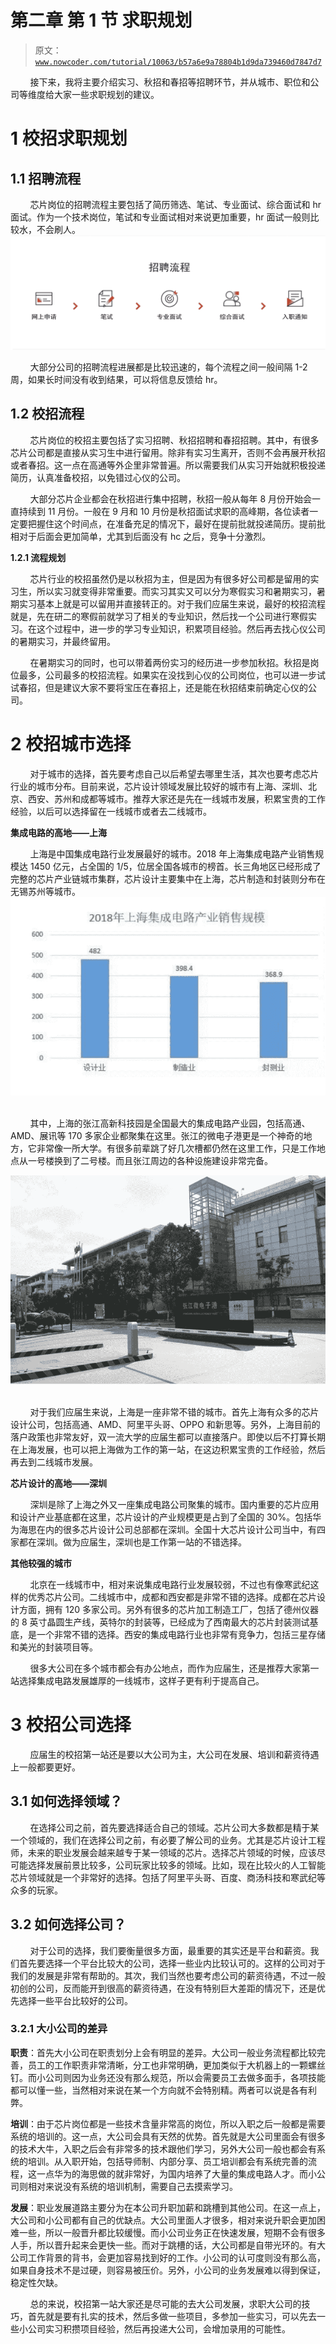 # 第二章 第 1 节 求职规划

> 原文：[`www.nowcoder.com/tutorial/10063/b57a6e9a78804b1d9da739460d7847d7`](https://www.nowcoder.com/tutorial/10063/b57a6e9a78804b1d9da739460d7847d7)

        接下来，我将主要介绍实习、秋招和春招等招聘环节，并从城市、职位和公司等维度给大家一些求职规划的建议。

# 1 校招求职规划

## **1.1 招聘流程**

        芯片岗位的招聘流程主要包括了简历筛选、笔试、专业面试、综合面试和 hr 面试。作为一个技术岗位，笔试和专业面试相对来说更加重要，hr 面试一般则比较水，不会刷人。  ![](img/992dffaf8282697d17e98d98dbc8b0c2.png)

        大部分公司的招聘流程进展都是比较迅速的，每个流程之间一般间隔 1-2 周，如果长时间没有收到结果，可以将信息反馈给 hr。

## **1.2 校招流程**

        芯片岗位的校招主要包括了实习招聘、秋招招聘和春招招聘。其中，有很多芯片公司都是直接从实习生中进行留用。除非有实习生离开，否则不会再展开秋招或者春招。这一点在高通等外企里非常普遍。所以需要我们从实习开始就积极投递简历，认真准备校招，以免错过心仪的公司。

        大部分芯片企业都会在秋招进行集中招聘，秋招一般从每年 8 月份开始会一直持续到 11 月份。一般在 9 月和 10 月份是秋招面试求职的高峰期，各位读者一定要把握住这个时间点，在准备充足的情况下，最好在提前批就投递简历。提前批相对于后面会更加简单，尤其到后面没有 hc 之后，竞争十分激烈。

**1.2.1 流程规划**

        芯片行业的校招虽然仍是以秋招为主，但是因为有很多好公司都是留用的实习生，所以实习就变得非常重要。而实习其实又可以分为寒假实习和暑期实习，暑期实习基本上就是可以留用并直接转正的。对于我们应届生来说，最好的校招流程就是，先在研二的寒假前就学习了相关的专业知识，然后找一个公司进行寒假实习。在这个过程中，进一步的学习专业知识，积累项目经验。然后再去找心仪公司的暑期实习，并最终留用。

        在暑期实习的同时，也可以带着两份实习的经历进一步参加秋招。秋招是岗位最多，公司最多的校招流程。如果实在没找到心仪的公司岗位，也可以进一步试试春招，但是建议大家不要将宝压在春招上，还是能在秋招结束前确定心仪的公司。

# 2 校招城市选择

        对于城市的选择，首先要考虑自己以后希望去哪里生活，其次也要考虑芯片行业的城市分布。目前来说，芯片设计领域发展比较好的城市有上海、深圳、北京、西安、苏州和成都等城市。推荐大家还是先在一线城市发展，积累宝贵的工作经验，以后可以选择留在一线城市或者去二线城市。

**集成电路的高地——上海**

        上海是中国集成电路行业发展最好的城市。2018 年上海集成电路产业销售规模达 1450 亿元，占全国的 1/5，位居全国各城市的榜首。长三角地区已经形成了完整的芯片产业链城市集群，芯片设计主要集中在上海，芯片制造和封装则分布在无锡苏州等城市。![](img/9ddd97f930162ee9fe8cd89b9e9d56b3.png) 

        其中，上海的张江高新科技园是全国最大的集成电路产业园，包括高通、AMD、展讯等 170 多家企业都聚集在这里。张江的微电子港更是一个神奇的地方，它非常像一所大学。有很多前辈跳了好几次槽都仍然在这里工作，只是工作地点从一号楼换到了二号楼。而且张江周边的各种设施建设非常完备。

![](img/fe8a8fad9aa894845179fad7f38b0f33.png) 

        对于我们应届生来说，上海是一座非常不错的城市。首先上海有众多的芯片设计公司，包括高通、AMD、阿里平头哥、OPPO 和新思等。另外，上海目前的落户政策也非常友好，双一流大学的应届生都可以直接落户。即使以后不打算长期在上海发展，也可以把上海做为工作的第一站，在这边积累宝贵的工作经验，然后再去到二线城市发展。

**芯片设计的高地——深圳**

        深圳是除了上海之外又一座集成电路公司聚集的城市。国内重要的芯片应用和设计产业基底都在这里，芯片设计的产业规模更是占到了全国的 30%。包括华为海思在内的很多芯片设计公司总部都在深圳。全国十大芯片设计公司当中，有四家都在深圳。做为应届生，深圳也是工作第一站的不错选择。

**其他较强的城市**

        北京在一线城市中，相对来说集成电路行业发展较弱，不过也有像寒武纪这样的优秀芯片公司。二线城市中，成都和西安都是非常不错的选择。成都在芯片设计方面，拥有 120 多家公司。另外有很多的芯片加工制造工厂，包括了德州仪器的 8 英寸晶圆生产线，英特尔的封装等，已经成为了西南最大的芯片封装测试基底，是一个非常不错的选择。西安的集成电路行业也非常有竞争力，包括三星存储和美光的封装项目等。

        很多大公司在多个城市都会有办公地点，而作为应届生，还是推荐大家第一站选择集成电路发展雄厚的一线城市，这样子更有利于提高自己。

# 3 校招公司选择

        应届生的校招第一站还是要以大公司为主，大公司在发展、培训和薪资待遇上一般都要更好。

## **3.1 如何选择领域？**

        在选择公司之前，首先要选择适合自己的领域。芯片公司大多数都是精于某一个领域的，我们在选择公司之前，有必要了解公司的业务。尤其是芯片设计工程师，未来的职业发展会越来越专于某一领域的芯片。选择芯片领域的时候，应该尽可能选择发展前景比较多，公司玩家比较多的领域。比如，现在比较火的人工智能芯片领域就是一个非常好的选择。包括了阿里平头哥、百度、商汤科技和寒武纪等众多的玩家。

## **3.2** **如何选择公司？**

        对于公司的选择，我们要衡量很多方面，最重要的其实还是平台和薪资。我们首先要选择一个平台比较大的公司，选择一些业内比较认可的。这样的公司对于我们的发展是非常有帮助的。其次，我们当然也要考虑公司的薪资待遇，不过一般初创的公司，反而能开到很高的薪资待遇，在没有特别巨大差距的情况下，还是优先选择一些平台比较好的公司。

### 3.2.1 **大小公司的差异**

**职责**：首先大小公司在职责划分上会有明显的差异。大公司一般业务流程都比较完善，员工的工作职责非常清晰，分工也非常明确，更加类似于大机器上的一颗螺丝钉。而小公司则因为业务还没有那么规范，所以会需要员工去做多面手，各项技能都可以懂一些，当然相对来说在某一个方向就不会特别精。两者可以说是各有利弊。

**培训**：由于芯片岗位都是一些技术含量非常高的岗位，所以入职之后一般都是需要系统的培训的。这一点，大公司会具有天然的优势。首先就是大公司里面会有很多的技术大牛，入职之后会有非常多的技术跟他们学习，另外大公司一般也都会有系统的培训。从入职开始，包括导师制、内部分享、员工培训都会有系统完善的流程，这一点华为的海思做的就非常好，为国内培养了大量的集成电路人才。而小公司则相对来说没有系统的培训机制，需要自己去摸索学习。

**发展**：职业发展道路主要分为在本公司升职加薪和跳槽到其他公司。在这一点上，大公司和小公司都有自己的优缺点。大公司里面人才很多，相对来说升职会更加困难一些，所以一般晋升都比较缓慢。而小公司业务正在快速发展，短期不会有很多人手，所以晋升起来会更快一些。而对于跳槽的话，大公司都是自带光环的。有大公司工作背景的背书，会更加容易找到好的工作。小公司的认可度则没有那么高，如果自身技术不是过硬，则容易被压价。另外，小公司的业务发展难以得到保证，稳定性欠缺。

        总的来说，校招第一站大家还是尽可能的去大公司发展，求职大公司的技巧，首先就是要有扎实的技术，然后多做一些项目，多参加一些实习，可以先去一些小公司实习积攒项目经验，然后再投递大公司，会增加录用的可能性。